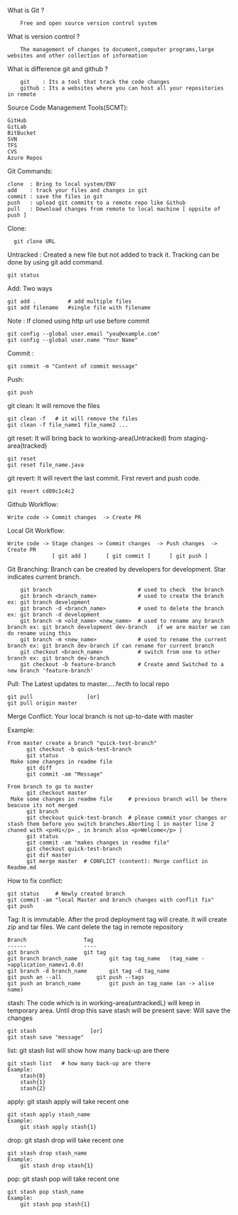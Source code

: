 What is Git ?    

		Free and open source version control system 

What is version control ?   

		The management of changes to document,computer programs,large websites and other collection of information

What is difference git and github ?      

		git    : Its a tool that track the code changes
		github : Its a websites where you can host all your repositories in remote

Source Code Management Tools(SCMT):

	GitHub
	GitLab
	BitBucket
	SVN
	TFS
	CVS
	Azure Repos

Git Commands:   
 
	clone  : Bring to local system/ENV  
	add    : track your files and changes in git  
	commit : save the files in git  
	push   : upload git commits to a remote repo like Github  
	pull   : Download changes from remote to local machine [ oppsite of push ]  


Clone:

      git clone URL

Untracked :  Created a new file but not added to track it. Tracking can be done by using git add command.
    
    git status
   
Add:  Two ways   
	
    git add .          # add multiple files  
    git add filename   #single file with filename
 
Note :    If cloned using http url use before commit

    git config --global user.email "you@example.com"  
    git config --global user.name "Your Name"   

Commit :

    git commit -m "Content of commit message" 
    
Push:
    
    git push

git clean: It will remove the files
	
	git clean -f   # it will remove the files
	git clean -f file_name1 file_name2 ...
		
git reset: It will bring back to working-area(Untracked) from staging-area(tracked)
			 
	git reset
	git reset file_name.java
	
git revert: It will revert the last commit. First revert and push code.

	git revert cd80c1c4c2


Github Workflow:

    Write code -> Commit changes  -> Create PR

Local Git Workflow:
    
    Write code -> Stage changes -> Commit changes  -> Push changes  -> Create PR
                  [ git add ]      [ git commit ]      [ git push ]

Git Branching: Branch can be created by developers for development.  Star indicates current branch.
		
		git branch                   	     # used to check  the branch
		git branch <branch_name>    	     # used to create the branch  ex: git branch development
		git branch -d <branch_name> 	     # used to delete the branch  ex: git branch -d development
		git branch -m <old_name> <new_name>  # used to rename any branch  branch ex: git branch development dev-branch   if we are master we can do rename using this 
		git branch -m <new_name>             # used to rename the current branch ex: git branch dev-branch if can rename for current branch
		git checkout <branch_name>           # switch from one to other branch ex: git branch dev-branch
		git checkout -b feature-branch       # Create amnd Switched to a new branch 'feature-branch'




Pull:  The Latest updates to master.....fecth to local repo

    git pull                 [or]
    git pull origin master


Merge Conflict:   Your local branch is not up-to-date with master

Example:

    From master create a branch "quick-test-branch"
	      git checkout -b quick-test-branch
          git status
	 Make some changes in readme file
	      git diff   
	      git commit -am "Message"

    From branch to go to master
          git checkout master
	 Make some changes in readme file     # previous branch will be there beacuse its not merged
	      git branch
	      git checkout quick-test-branch  # please commit your changes or stash them before you switch branches.Aborting [ in master line 2 chaned with <p>Hi</p> , in branch also <p>Welcome</p> ]
	      git status
	      git commit -am "makes changes in readme file"
	      git checkout quick-test-branch
	      git dif master
	      git merge master  # CONFLICT (content): Merge conflict in Readme.md
    
How to fix conflict:
    
    git status     # Newly created branch
    git commit -am "local Master and branch changes with conflit fix"
    git push


Tag: It is immutable. After the prod deployment tag will create. It will create zip and tar files. We cant delete the tag in remote repository

	Branch					Tag
	------					----
	git branch 				git tag
	git branch branch_name			git tag tag_name   (tag_name ->application_namev1.0.0)
	git branch -d branch_name		git tag -d tag_name
	git push an --all			git push --tags
	git push an branch_name			git push an tag_name (an -> alise name)


stash:  The code which is in working-area(untrackedL) will keep in temporary area. Until drop this save stash will be present
save: Will save the changes
	
	git stash                 [or] 
	git stash save "message"
list: git stash list will show how many back-up are there
	
	git stash list	 # how many back-up are there
	Example:
		stash{0}
		stash{1}
		stash{2}
apply: git stash apply will take recent one

	git stash apply stash_name
	Example:
		git stash apply stash{1}
drop: git stash drop will take recent one
	
	git stash drop stash_name
	Example:
		git stash drop stash{1}
	
pop: git stash pop will take recent one
	
	git stash pop stash_name
	Example:
		git stash pop stash{1}
